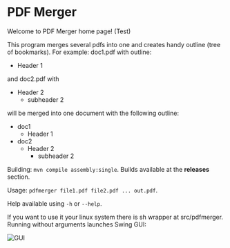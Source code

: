 # PDF Merger
Welcome to PDF Merger home page! (Test)

This program merges several pdfs into one and creates handy outline (tree of bookmarks).
For example: doc1.pdf with outline:
* Header 1

and doc2.pdf with
* Header 2
  * subheader 2

will be merged into one document with the following outline:
* doc1
  * Header 1
* doc2 
  * Header 2
    * subheader 2 

Building: `mvn compile assembly:single`. Builds available at the **releases** section.

Usage: `pdfmerger file1.pdf file2.pdf ... out.pdf`.

Help available using `-h` or `--help`.

If you want to use it your linux system there is sh wrapper at src/pdfmerger.
Running without arguments launches Swing GUI:

![GUI](http://i.imgur.com/dMoCWSf.png)

